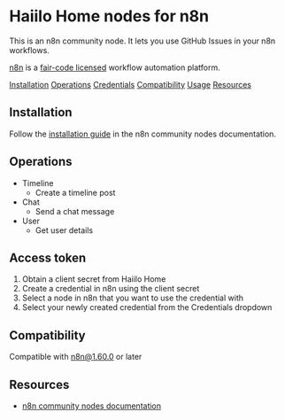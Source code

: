 # Haiilo Home nodes for n8n

This is an n8n community node. It lets you use GitHub Issues in your n8n workflows.

[n8n](https://n8n.io/) is a [fair-code licensed](https://docs.n8n.io/sustainable-use-license/) workflow automation platform.

[Installation](#installation)
[Operations](#operations)
[Credentials](#credentials)
[Compatibility](#compatibility)
[Usage](#usage)
[Resources](#resources)

## Installation

Follow the [installation guide](https://docs.n8n.io/integrations/community-nodes/installation/) in the n8n community nodes documentation.

## Operations

- Timeline
    - Create a timeline post
- Chat
    - Send a chat message
- User
    - Get user details

## Access token
1. Obtain a client secret from Haiilo Home
2. Create a credential in n8n using the client secret
3. Select a node in n8n that you want to use the credential with
4. Select your newly created credential from the Credentials dropdown

## Compatibility

Compatible with n8n@1.60.0 or later

## Resources

* [n8n community nodes documentation](https://docs.n8n.io/integrations/#community-nodes)
